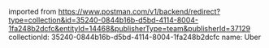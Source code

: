 imported from https://www.postman.com/v1/backend/redirect?type=collection&id=35240-0844b16b-d5bd-4114-8004-1fa248b2dcfc&entityId=14468&publisherType=team&publisherId=37129
collectionId: 35240-0844b16b-d5bd-4114-8004-1fa248b2dcfc
name: Uber